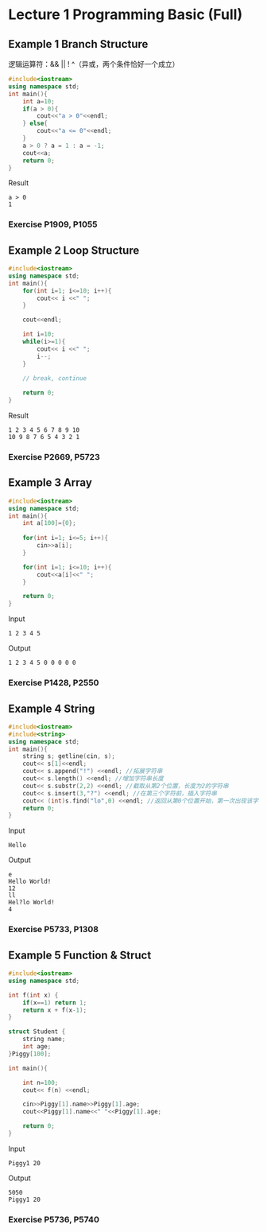 # Lecture 1 Programming Basic (Full)
## Example 1 Branch Structure
逻辑运算符：&& || ! ^（异或，两个条件恰好一个成立）

```c++
#include<iostream> 
using namespace std;
int main(){
    int a=10;
    if(a > 0){
        cout<<"a > 0"<<endl;
    } else{
        cout<<"a <= 0"<<endl;
    }
    a > 0 ? a = 1 : a = -1;
    cout<<a;
    return 0;
}
```

Result

```
a > 0
1
```
### Exercise P1909, P1055
## Example 2 Loop Structure
```c++
#include<iostream> 
using namespace std;
int main(){
    for(int i=1; i<=10; i++){
        cout<< i <<" ";
    }

    cout<<endl;

    int i=10;
    while(i>=1){
        cout<< i <<" ";
        i--;
    }

    // break, continue
    
    return 0;
}
```
Result
```
1 2 3 4 5 6 7 8 9 10 
10 9 8 7 6 5 4 3 2 1 
```

### Exercise P2669, P5723
## Example 3 Array 
```c++
#include<iostream> 
using namespace std;
int main(){
    int a[100]={0};
    
    for(int i=1; i<=5; i++){
        cin>>a[i];
    }

    for(int i=1; i<=10; i++){
        cout<<a[i]<<" ";
    }

    return 0;
}
```
Input
```
1 2 3 4 5
```
Output
```
1 2 3 4 5 0 0 0 0 0 
```
### Exercise P1428, P2550
## Example 4 String
```c++
#include<iostream> 
#include<string>
using namespace std;
int main(){
    string s; getline(cin, s);
    cout<< s[1]<<endl;
    cout<< s.append("!") <<endl; //拓展字符串
    cout<< s.length() <<endl; //增加字符串长度
    cout<< s.substr(2,2) <<endl; //截取从第2个位置，长度为2的字符串
    cout<< s.insert(3,"?") <<endl; //在第三个字符前，插入字符串
    cout<< (int)s.find("lo",0) <<endl; //返回从第0个位置开始，第一次出现该字符串位置，未出现则为-1
    return 0;
}
```
Input
```
Hello
```
Output
```
e
Hello World!
12
ll
Hel?lo World!
4
```
### Exercise P5733, P1308
## Example 5 Function & Struct
```c++
#include<iostream> 
using namespace std;

int f(int x) {
    if(x==1) return 1;
    return x + f(x-1);
}

struct Student {
    string name;
    int age;
}Piggy[100];

int main(){

    int n=100;
    cout<< f(n) <<endl;

    cin>>Piggy[1].name>>Piggy[1].age;
    cout<<Piggy[1].name<<" "<<Piggy[1].age;

    return 0;
}
```
Input
```
Piggy1 20
```
Output
```
5050
Piggy1 20
```
### Exercise P5736, P5740




























